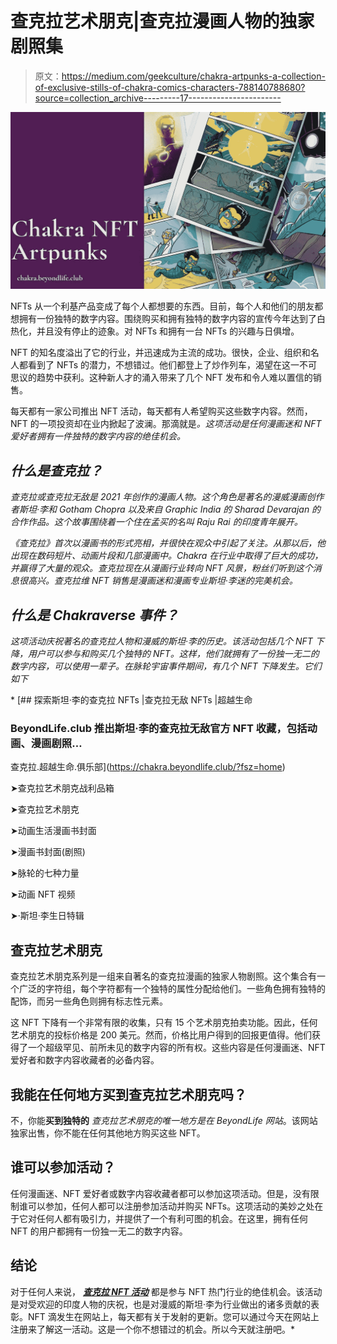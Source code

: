 # 查克拉艺术朋克|查克拉漫画人物的独家剧照集

> 原文：<https://medium.com/geekculture/chakra-artpunks-a-collection-of-exclusive-stills-of-chakra-comics-characters-788140788680?source=collection_archive---------17----------------------->

![](img/440cb328784d50e88ac6563e831a70f7.png)

NFTs 从一个利基产品变成了每个人都想要的东西。目前，每个人和他们的朋友都想拥有一份独特的数字内容。围绕购买和拥有独特的数字内容的宣传今年达到了白热化，并且没有停止的迹象。对 NFTs 和拥有一台 NFTs 的兴趣与日俱增。

NFT 的知名度溢出了它的行业，并迅速成为主流的成功。很快，企业、组织和名人都看到了 NFTs 的潜力，不想错过。他们都登上了炒作列车，渴望在这一不可思议的趋势中获利。这种新人才的涌入带来了几个 NFT 发布和令人难以置信的销售。

每天都有一家公司推出 NFT 活动，每天都有人希望购买这些数字内容。然而，NFT 的一项投资却在业内掀起了波澜。那滴就是[](https://chakra.beyondlife.club/?fsz=home)*。这项活动是任何漫画迷和 NFT 爱好者拥有一件独特的数字内容的绝佳机会。*

## ***什么是查克拉？***

*查克拉或查克拉无敌是 2021 年创作的漫画人物。这个角色是著名的漫威漫画创作者斯坦·李和 Gotham Chopra 以及来自 Graphic India 的 Sharad Devarajan 的合作作品。这个故事围绕着一个住在孟买的名叫 Raju Rai 的印度青年展开。*

*《查克拉》首次以漫画书的形式亮相，并很快在观众中引起了关注。从那以后，他出现在数码短片、动画片段和几部漫画中。Chakra 在行业中取得了巨大的成功，并赢得了大量的观众。查克拉现在从漫画行业转向 NFT 风景，粉丝们听到这个消息很高兴。查克拉维 NFT 销售是漫画迷和漫画专业斯坦·李迷的完美机会。*

## ***什么是 Chakraverse 事件？***

*这项活动庆祝著名的查克拉人物和漫威的斯坦·李的历史。该活动包括几个 NFT 下降，用户可以参与和购买几个独特的 NFT。这样，他们就拥有了一份独一无二的数字内容，可以使用一辈子。在脉轮宇宙事件期间，有几个 NFT 下降发生。它们如下*

*[](https://chakra.beyondlife.club/?fsz=home) [## 探索斯坦·李的查克拉 NFTs |查克拉无敌 NFTs |超越生命

### BeyondLife.club 推出斯坦·李的查克拉无敌官方 NFT 收藏，包括动画、漫画剧照…

查克拉.超越生命.俱乐部](https://chakra.beyondlife.club/?fsz=home) 

➤查克拉艺术朋克战利品箱

➤查克拉艺术朋克

➤动画生活漫画书封面

➤漫画书封面(剧照)

➤脉轮的七种力量

➤动画 NFT 视频

➤·斯坦·李生日特辑

## **查克拉艺术朋克**

查克拉艺术朋克系列是一组来自著名的查克拉漫画的独家人物剧照。这个集合有一个广泛的字符组，每个字符都有一个独特的属性分配给他们。一些角色拥有独特的配饰，而另一些角色则拥有标志性元素。

这 NFT 下降有一个非常有限的收集，只有 15 个艺术朋克拍卖功能。因此，任何艺术朋克的投标价格是 200 美元。然而，价格比用户得到的回报更值得。他们获得了一个超级罕见、前所未见的数字内容的所有权。这些内容是任何漫画迷、NFT 爱好者和数字内容收藏者的必备内容。

## 我能在任何地方买到查克拉艺术朋克吗？

不，你能**买到独特的** *查克拉艺术朋克的唯一地方是在 BeyondLife 网站*。该网站独家出售，你不能在任何其他地方购买这些 NFT。

## **谁可以参加活动？**

任何漫画迷、NFT 爱好者或数字内容收藏者都可以参加这项活动。但是，没有限制谁可以参加，任何人都可以注册参加活动并购买 NFTs。这项活动的美妙之处在于它对任何人都有吸引力，并提供了一个有利可图的机会。在这里，拥有任何 NFT 的用户都拥有一份独一无二的数字内容。

## **结论**

对于任何人来说， [***查克拉 NFT 活动***](https://chakra.beyondlife.club/?fsz=home) 都是参与 NFT 热门行业的绝佳机会。该活动是对受欢迎的印度人物的庆祝，也是对漫威的斯坦·李为行业做出的诸多贡献的表彰。NFT 滴发生在网站上，每天都有关于发射的更新。您可以通过今天在网站上注册来了解这一活动。这是一个你不想错过的机会。所以今天就注册吧。*